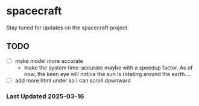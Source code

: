 # spacecraft

Stay tuned for updates on the spacecraft project.

## TODO

- [ ] make model more accurate
  - make the system time-accurate maybe with a speedup factor.
    As of now, the keen eye will notice the sun is rotating around the earth....
- [ ] add more html under so I can scroll downward

### Last Updated 2025-03-16
